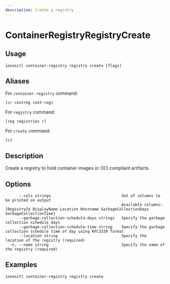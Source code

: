 ```yaml
---
description: Create a registry
---
```


# ContainerRegistryRegistryCreate

## Usage

```text
ionosctl container-registry registry create [flags]
```

## Aliases

For `container-registry` command:

```text
[cr contreg cont-reg]
```

For `registry` command:

```text
[reg registries r]
```

For `create` command:

```text
[c]
```

## Description

Create a registry to hold container images or OCI compliant artifacts

## Options

```text
      --cols strings                               Set of columns to be printed on output 
                                                   Available columns: [RegistryId DisplayName Location Hostname GarbageCollectionDays GarbageCollectionTime]
      --garbage-collection-schedule-days strings   Specify the garbage collection schedule days
      --garbage-collection-schedule-time string    Specify the garbage collection schedule time of day using RFC3339 format
      --location string                            Specify the location of the registry (required)
  -n, --name string                                Specify the name of the registry (required)
```

## Examples

```text
ionosctl container-registry registry create
```

